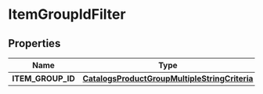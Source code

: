 
# ItemGroupIdFilter

## Properties
Name | Type | Description | Notes
------------ | ------------- | ------------- | -------------
**ITEM_GROUP_ID** | [**CatalogsProductGroupMultipleStringCriteria**](.md) |  | 



